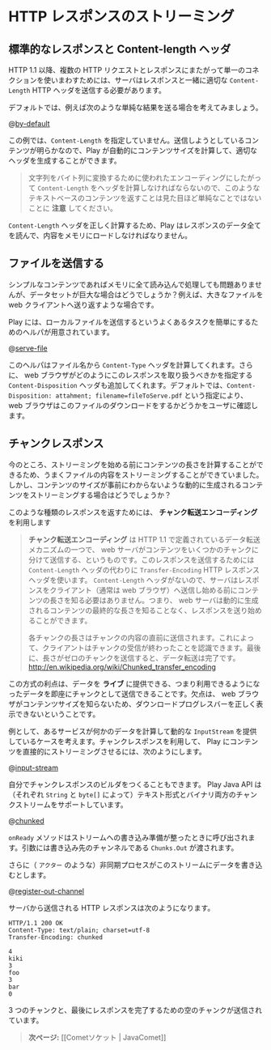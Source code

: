 <!--
# Streaming HTTP responses
-->
# HTTP レスポンスのストリーミング

<!--
## Standard responses and Content-Length header
-->
## 標準的なレスポンスと Content-length ヘッダ

<!--
Since HTTP 1.1, to keep a single connection open to serve several HTTP requests and responses, the server must send the appropriate `Content-Length` HTTP header along with the response. 
-->
HTTP 1.1 以降、複数の HTTP リクエストとレスポンスにまたがって単一のコネクションを使いまわすためには、サーバはレスポンスと一緒に適切な `Content-Length` HTTP ヘッダを送信する必要があります。

<!--
By default, when you send a simple result, such as:
-->
デフォルトでは、例えば次のような単純な結果を送る場合を考えてみましょう。

@[by-default](code/javaguide/async/JavaStream.java)

<!--
You are not specifying a `Content-Length` header. Of course, because the content you are sending is well known, Play is able to compute the content size for you and to generate the appropriate header.
-->
この例では、`Content-Length` を指定していません。送信しようとしているコンテンツが明らかなので、Play が自動的にコンテンツサイズを計算して、適切なヘッダを生成することができます。

<!--
> **Note** that for text-based content this is not as simple as it looks, since the `Content-Length` header must be computed according the encoding used to translate characters to bytes.
-->
> 文字列をバイト列に変換するために使われたエンコーディングにしたがって `Content-Length` をヘッダを計算しなければならないので、このようなテキストベースのコンテンツを返すことは見た目ほど単純なことではないことに **注意** してください。

<!--
To be able to compute the `Content-Length` header properly, Play must consume the whole response data and load its content into memory. 
-->
`Content-Length` ヘッダを正しく計算するため、Play はレスポンスのデータ全てを読んで、内容をメモリにロードしなければなりません。

<!--
## Serving files
-->
## ファイルを送信する

<!--
If it’s not a problem to load the whole content into memory for simple content what about a large data set? Let’s say we want to send back a large file to the web client.
-->
シンプルなコンテンツであればメモリに全て読み込んで処理しても問題ありませんが、データセットが巨大な場合はどうでしょうか？例えば、大きなファイルを web クライアントへ送り返すような場合です。

<!--
Play provides easy to use helpers to this common task of serving a local file:
-->
Play には、ローカルファイルを送信するというよくあるタスクを簡単にするためのヘルパが用意されています。

@[serve-file](code/javaguide/async/JavaStream.java)

<!--
Additionally this helper will also compute the `Content-Type` header from the file name. And it will also add the `Content-Disposition` header to specify how the web browser should handle this response. The default is to ask the web browser to download this file by using `Content-Disposition: attachment; filename=fileToServe.pdf`.
-->
このヘルパはファイル名から `Content-Type` ヘッダを計算してくれます。さらに、 web ブラウザがどのようにこのレスポンスを取り扱うべきかを指定する `Content-Disposition` ヘッダも追加してくれます。デフォルトでは、`Content-Disposition: attahment; filename=fileToServe.pdf` という指定により、 web ブラウザはこのファイルのダウンロードをするかどうかをユーザに確認します。

<!--
## Chunked responses
-->
## チャンクレスポンス

<!--
For now, this works well with streaming file content, since we are able to compute the content length before streaming it. But what about dynamically-computed content with no content size available?
-->
今のところ、ストリーミングを始める前にコンテンツの長さを計算することができるため、うまくファイルの内容をストリーミングすることができていました。しかし、コンテンツのサイズが事前にわからないような動的に生成されるコンテンツをストリーミングする場合はどうでしょうか？

<!--
For this kind of response we have to use **Chunked transfer encoding**. 
-->
このような種類のレスポンスを返すためには、 **チャンク転送エンコーディング** を利用します

<!--
> **Chunked transfer encoding** is a data transfer mechanism in version HTTP 1.1 in which a web server serves content in a series of chunks. This uses the `Transfer-Encoding` HTTP response header instead of the `Content-Length` header, which the protocol would otherwise require. Because the `Content-Length` header is not used, the server does not need to know the length of the content before it starts transmitting a response to the client (usually a web browser). Web servers can begin transmitting responses with dynamically-generated content before knowing the total size of that content.
> 
> The size of each chunk is sent right before the chunk itself so that a client can tell when it has finished receiving data for that chunk. The data transfer is terminated by a final chunk of length zero.
>
> <http://en.wikipedia.org/wiki/Chunked_transfer_encoding>
-->
> **チャンク転送エンコーディング** は HTTP 1.1 で定義されているデータ転送メカニズムの一つで、 web サーバがコンテンツをいくつかのチャンクに分けて送信する、というものです。このレスポンスを送信するためには `Content-Length` ヘッダの代わりに `Transfer-Encoding` HTTP レスポンスヘッダを使います。 `Content-Length` ヘッダがないので、サーバはレスポンスをクライアント（通常は web ブラウザ）へ送信し始める前にコンテンツの長さを知る必要はありません。つまり、 web サーバは動的に生成されるコンテンツの最終的な長さを知ることなく、レスポンスを送り始めることができます。
>
> 各チャンクの長さはチャンクの内容の直前に送信されます。これによって、クライアントはチャンクの受信が終わったことを認識できます。最後に、長さがゼロのチャンクを送信すると、データ転送は完了です。
> <http://en.wikipedia.org/wiki/Chunked_transfer_encoding>

<!--
The advantage is that we can serve data **live**, meaning that we send chunks of data as soon as they are available. The drawback is that since the web browser doesn’t know the content size, it is not able to display a proper download progress bar.
-->
この方式の利点は、データを **ライブ** に提供できる、つまり利用できるようになったデータを即座にチャンクとして送信できることです。欠点は、 web ブラウザがコンテンツサイズを知らないため、ダウンロードプログレスバーを正しく表示できないということです。

<!--
Let’s say that we have a service somewhere that provides a dynamic `InputStream` that computes some data. We can ask Play to stream this content directly using a chunked response:
-->
例として、あるサービスが何かのデータを計算して動的な `InputStream` を提供しているケースを考えます。チャンクレスポンスを利用して、 Play にコンテンツを直接的にストリーミングさせるには、次のようにします。

@[input-stream](code/javaguide/async/JavaStream.java)

<!--
You can also set up your own chunked response builder. The Play Java API supports both text and binary chunked streams (via `String` and `byte[]`):
-->
自分でチャンクレスポンスのビルダをつくることもできます。 Play Java API は（それぞれ `String` と `byte[]` によって）テキスト形式とバイナリ両方のチャンクストリームをサポートしています。

@[chunked](code/javaguide/async/JavaStream.java)

<!--
The `onReady` method is called when it is safe to write to this stream. It gives you a `Chunks.Out` channel you can write to.
-->
`onReady` メソッドはストリームへの書き込み準備が整ったときに呼び出されます。引数には書き込み先のチャンネルである `Chunks.Out` が渡されます。

<!--
Let’s say we have an asynchronous process (like an `Actor`) somewhere pushing to this stream:
-->
さらに（ `アクター` のような）非同期プロセスがこのストリームにデータを書き込むとします。

@[register-out-channel](code/javaguide/async/JavaStream.java)

<!--
We can inspect the HTTP response sent by the server:
-->
サーバから送信される HTTP レスポンスは次のようになります。

```
HTTP/1.1 200 OK
Content-Type: text/plain; charset=utf-8
Transfer-Encoding: chunked

4
kiki
3
foo
3
bar
0

```

<!--
We get three chunks and one final empty chunk that closes the response.
-->
3 つのチャンクと、最後にレスポンスを完了するための空のチャンクが送信されています。

<!--
> **Next:** [[Comet sockets | JavaComet]]
-->
> **次ページ:** [[Cometソケット | JavaComet]]
